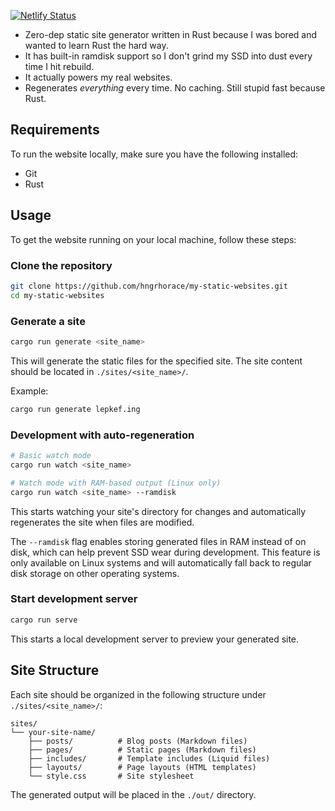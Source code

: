 [![Netlify Status](https://api.netlify.com/api/v1/badges/a8bd44af-89f0-4afe-8765-f9cfc38191bf/deploy-status)](https://app.netlify.com/sites/andor/deploys)

- Zero-dep static site generator written in Rust because I was bored and wanted to learn Rust the hard way. 
- It has built-in ramdisk support so I don't grind my SSD into dust every time I hit rebuild. 
- It actually powers my real websites. 
- Regenerates *everything* every time. No caching. Still stupid fast because Rust.

## Requirements

To run the website locally, make sure you have the following installed:
- Git
- Rust

## Usage

To get the website running on your local machine, follow these steps:

### Clone the repository
```bash
git clone https://github.com/hngrhorace/my-static-websites.git
cd my-static-websites
```

### Generate a site
```bash
cargo run generate <site_name>
```

This will generate the static files for the specified site. The site content should be located in `./sites/<site_name>/`.

Example:
```bash
cargo run generate lepkef.ing
```

### Development with auto-regeneration
```bash
# Basic watch mode
cargo run watch <site_name>

# Watch mode with RAM-based output (Linux only)
cargo run watch <site_name> --ramdisk
```

This starts watching your site's directory for changes and automatically regenerates the site when files are modified. 

The `--ramdisk` flag enables storing generated files in RAM instead of on disk, which can help prevent SSD wear during development. This feature is only available on Linux systems and will automatically fall back to regular disk storage on other operating systems.

### Start development server
```bash
cargo run serve
```

This starts a local development server to preview your generated site.

## Site Structure

Each site should be organized in the following structure under `./sites/<site_name>/`:

```
sites/
└── your-site-name/
    ├── posts/          # Blog posts (Markdown files)
    ├── pages/          # Static pages (Markdown files)
    ├── includes/       # Template includes (Liquid files)
    ├── layouts/        # Page layouts (HTML templates)
    └── style.css       # Site stylesheet
```

The generated output will be placed in the `./out/` directory.
